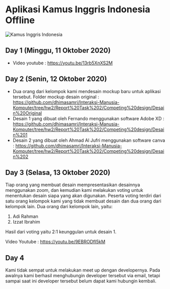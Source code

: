 # Aplikasi Kamus Inggris Indonesia Offline #

![Kamus Inggris Indonesia](https://github.com/dhimasamri/Interaksi-Manusia-Komputer/blob/hw2/Report%20Task%201/pic1.PNG)

## Day 1 (Minggu, 11 Oktober 2020) ##
* Video youtube : https://youtu.be/13rb5XnXS2M

## Day 2 (Senin, 12 Oktober 2020) ##
* Dua orang dari kelompok kami mendesain mockup baru untuk aplikasi tersebut. Folder mockup desain original : https://github.com/dhimasamri/Interaksi-Manusia-Komputer/tree/hw2/Report%20Task%202/Competing%20design/Desain%20Original
* Desain 1 yang dibuat oleh Fernando menggunakan software Adobe XD : https://github.com/dhimasamri/Interaksi-Manusia-Komputer/tree/hw2/Report%20Task%202/Competing%20design/Desain%201
* Desain 2 yang dibuat oleh Ahmad Al Jufri menggunakan software canva : https://github.com/dhimasamri/Interaksi-Manusia-Komputer/tree/hw2/Report%20Task%202/Competing%20design/Desain%202

## Day 3 (Selasa, 13 Oktober 2020) ##
Tiap orang yang membuat desain mempresentasikan desainnya menggunakan zoom, dan kemudian kami melakukan voting untuk menentukan desain siapa yang akan digunakan. Peserta voting terdiri dari satu orang kelompok kami yang tidak membuat desain dan dua orang dari kelompok lain. Dua orang dari kelompok lain, yaitu:
1. Adi Rahman
2. Izzat Ibrahim

Hasil dari voting yaitu 2:1 keunggulan untuk desain 1. 

Video Youtube : https://youtu.be/9EBRODfI5kM

## Day 4 ##
Kami tidak sempat untuk melakukan meet up dengan developernya. Pada awalnya kami berhasil menghubungin developer tersebut via email, tetapi sampai saat ini developer tersebut belum dapat kami hubungin kembali.
